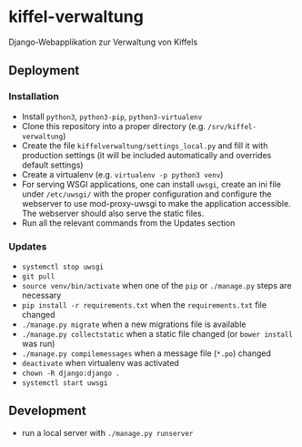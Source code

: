 # kiffel-verwaltung

Django-Webapplikation zur Verwaltung von Kiffels

## Deployment

### Installation

* Install `python3`, `python3-pip`, `python3-virtualenv`
* Clone this repository into a proper directory (e.g. `/srv/kiffel-verwaltung`)
* Create the file `kiffelverwaltung/settings_local.py` and fill it with production settings (it will be included automatically and overrides default settings)
* Create a virtualenv (e.g. `virtualenv -p python3 venv`)
* For serving WSGI applications, one can install `uwsgi`, create an ini file under `/etc/uwsgi/` with the proper configuration and configure the webserver to use mod-proxy-uwsgi to make the application accessible. The webserver should also serve the static files.
* Run all the relevant commands from the Updates section

### Updates

* `systemctl stop uwsgi`
* `git pull`
* `source venv/bin/activate` when one of the `pip` or `./manage.py` steps are necessary
* `pip install -r requirements.txt` when the `requirements.txt` file changed
* `./manage.py migrate` when a new migrations file is available
* `./manage.py collectstatic` when a static file changed (or `bower install` was run)
* `./manage.py compilemessages` when a message file (`*.po`) changed
* `deactivate` when virtualenv was activated
* `chown -R django:django .`
* `systemctl start uwsgi`

## Development

* run a local server with `./manage.py runserver`
